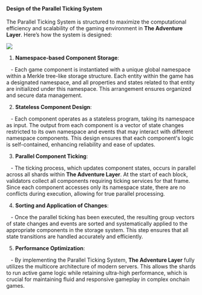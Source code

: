 #### Design of the Parallel Ticking System

The Parallel Ticking System is structured to maximize the computational efficiency and scalability of the gaming environment in **The Adventure Layer**. Here’s how the system is designed:

![](https://lh7-us.googleusercontent.com/docsz/AD_4nXdEpXXV_-ZZcaag3KmLh7aNzUdZaMfXmjtI06TjOR4r9Tk1fcHU_Xii5Nip6WHvK2YCx4ot4YxoKEza-8LwwEz4AX2c2fEADZSMCQK8UxuszGfh3IovpzmgweofKGCHK9NwOXgcBSdkN-IA1JjsFg?key=MX1cCxpr6-qyzTQezewHqQ)

  
1. **Namespace-based Component Storage**:

   - Each game component is instantiated with a unique global namespace within a Merkle tree-like storage structure. Each entity within the game has a designated namespace, and all properties and states related to that entity are initialized under this namespace. This arrangement ensures organized and secure data management.

2. **Stateless Component Design**:

   - Each component operates as a stateless program, taking its namespace as input. The output from each component is a vector of state changes restricted to its own namespace and events that may interact with different namespace components. This design ensures that each component's logic is self-contained, enhancing reliability and ease of updates.

3. **Parallel Component Ticking**:

   - The ticking process, which updates component states, occurs in parallel across all shards within **The Adventure Layer**. At the start of each block, validators collect all components requiring ticking services for that frame. Since each component accesses only its namespace state, there are no conflicts during execution, allowing for true parallel processing.

4. **Sorting and Application of Changes**:

   - Once the parallel ticking has been executed, the resulting group vectors of state changes and events are sorted and systematically applied to the appropriate components in the storage system. This step ensures that all state transitions are handled accurately and efficiently.

5. **Performance Optimization**:

   - By implementing the Parallel Ticking System, **The Adventure Layer** fully utilizes the multicore architecture of modern servers. This allows the shards to run active game logic while retaining ultra-high performance, which is crucial for maintaining fluid and responsive gameplay in complex onchain games.
